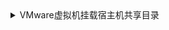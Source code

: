 <details>
<summary>
VMware虚拟机挂载宿主机共享目录
</summary>

* 在Linux中安装vm-tools
  ```
  suduo yum install -y open-vm-tools open-vm-tools-desktop
  ```
* 查看共享的目录
  ```
  vmware-hgfsclient
  ```
* 执行命令挂载目录
  ```
  mount -t fuse.vmhgfs-fuse .host:/ /mnt/hgfs -o allow_other,nonempty
  ```
* 修改数据令系统启动时自动挂载
  ```
  vim /etc/fstab
  ```
* 在末尾另起一行 添加: 
  ```
  .host:/ /mnt/hgfs fuse.vmhgfs-fuse allow_other 0 0
  ```
* 再次挂载目录
  ```
  vmhgfs-fuse .host:/ /mnt/hgfs -o allow_other,nonempty
  ```
* 建立软连接
  ```
  ln -s /mnt/hgfs /www/work
  ```
</details>
